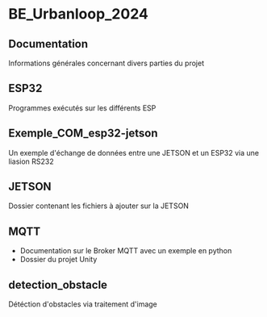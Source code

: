 # BE_Urbanloop_2024

## Documentation

Informations générales concernant divers parties du projet

## ESP32

Programmes exécutés sur les différents ESP

## Exemple_COM_esp32-jetson

Un exemple d'échange de données entre une JETSON et un ESP32 via une liasion RS232

## JETSON

Dossier contenant les fichiers à ajouter sur la JETSON

## MQTT

- Documentation sur le Broker MQTT avec un exemple en python
- Dossier du projet Unity

## detection_obstacle

Détéction d'obstacles via traitement d'image
